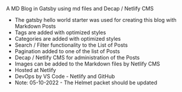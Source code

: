 A MD Blog in Gatsby using md files and Decap / Netlify CMS

- The gatsby hello world starter was used for creating this blog with Markdown Posts
- Tags are added with optimized styles
- Categories are added with optimized styles
- Search / Filter functionality to the List of Posts
- Pagination added to one of the list of Posts
- Decap / Netlify CMS for administration of the Posts
- Images can be added to the Markdown files by Netlify CMS
- Hosted at Netlify
- DevOps by VS Code - Netlify and GitHub
- Note: 05-10-2022 - The Helmet packet should be updated